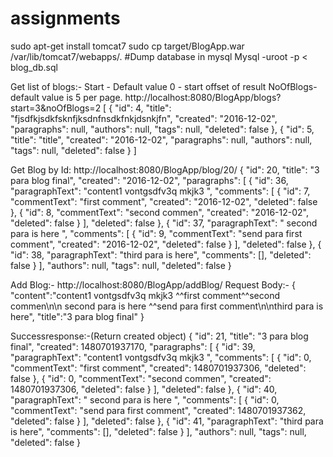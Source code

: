 # assignments
sudo apt-get install tomcat7
sudo cp target/BlogApp.war /var/lib/tomcat7/webapps/.
#Dump database in mysql
Mysql -uroot -p < blog_db.sql

Get list of blogs:- 
Start<Optional Parameter> - Default value 0 - start offset of result
NoOfBlogs<optional parameter>- default value is 5 per page.
http://localhost:8080/BlogApp/blogs?start=3&noOfBlogs=2
[
  {
    "id": 4,
    "title": "fjsdfkjsdkfsknfjksdnfnsdkfnkjdsnkjfn",
    "created": "2016-12-02",
    "paragraphs": null,
    "authors": null,
    "tags": null,
    "deleted": false
  },
  {
    "id": 5,
    "title": "title",
    "created": "2016-12-02",
    "paragraphs": null,
    "authors": null,
    "tags": null,
    "deleted": false
  }
]

Get Blog by Id:
http://localhost:8080/BlogApp/blog/20/
{
  "id": 20,
  "title": "3 para blog final",
  "created": "2016-12-02",
  "paragraphs": [
    {
      "id": 36,
      "paragraphText": "content1 vontgsdfv3q mkjk3 ",
      "comments": [
        {
          "id": 7,
          "commentText": "first comment",
          "created": "2016-12-02",
          "deleted": false
        },
        {
          "id": 8,
          "commentText": "second commen",
          "created": "2016-12-02",
          "deleted": false
        }
      ],
      "deleted": false
    },
    {
      "id": 37,
      "paragraphText": " second para is here ",
      "comments": [
        {
          "id": 9,
          "commentText": "send para first comment",
          "created": "2016-12-02",
          "deleted": false
        }
      ],
      "deleted": false
    },
    {
      "id": 38,
      "paragraphText": "third para is here",
      "comments": [],
      "deleted": false
    }
  ],
  "authors": null,
  "tags": null,
  "deleted": false
}

Add Blog:-
http://localhost:8080/BlogApp/addBlog/
Request Body:-
{
"content":"content1 vontgsdfv3q mkjk3 ^^first comment^^second commen\n\n second para is here ^^send para first comment\n\nthird para is here",
"title":"3 para blog final"
}

Successresponse:-(Return created object)
{
  "id": 21,
  "title": "3 para blog final",
  "created": 1480701937170,
  "paragraphs": [
    {
      "id": 39,
      "paragraphText": "content1 vontgsdfv3q mkjk3 ",
      "comments": [
        {
          "id": 0,
          "commentText": "first comment",
          "created": 1480701937306,
          "deleted": false
        },
        {
          "id": 0,
          "commentText": "second commen",
          "created": 1480701937306,
          "deleted": false
        }
      ],
      "deleted": false
    },
    {
      "id": 40,
      "paragraphText": " second para is here ",
      "comments": [
        {
          "id": 0,
          "commentText": "send para first comment",
          "created": 1480701937362,
          "deleted": false
        }
      ],
      "deleted": false
    },
    {
      "id": 41,
      "paragraphText": "third para is here",
      "comments": [],
      "deleted": false
    }
  ],
  "authors": null,
  "tags": null,
  "deleted": false
}



